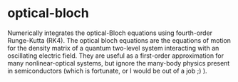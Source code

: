 optical-bloch
=============

Numerically integrates the optical-Bloch equations using fourth-order Runge-Kutta (RK4).  The optical bloch equations are the equations of motion for the density matrix of a quantum two-level system interacting with an oscillating electric field.  They are useful as a first-order approximation for many nonlinear-optical systems, but ignore the many-body physics present in semiconductors (which is fortunate, or I would be out of a job ;)  ).
